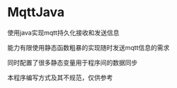 # MqttJava

使用java实现mqtt持久化接收和发送信息

能力有限使用静态函数粗暴的实现随时发送mqtt信息的需求

同时配置了很多静态变量用于程序间的数据同步

本程序编写方式及其不规范，仅供参考
